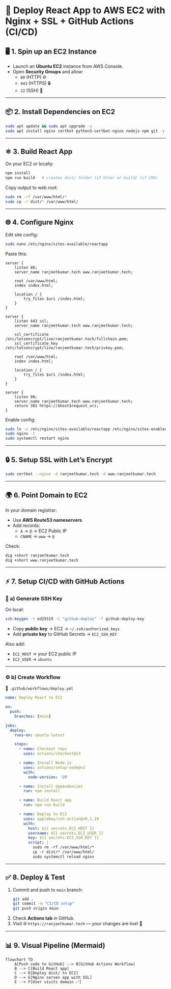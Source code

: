 # 🚀 Deploy React App to AWS EC2 with Nginx + SSL + GitHub Actions (CI/CD)

## 🖥️ 1. Spin up an EC2 Instance
- Launch an **Ubuntu EC2** instance from AWS Console.  
- Open **Security Groups** and allow:
  - `80` (HTTP) 🌐
  - `443` (HTTPS) 🔒
  - `22` (SSH) 🔑

---

## 📦 2. Install Dependencies on EC2
```bash
sudo apt update && sudo apt upgrade -y
sudo apt install nginx certbot python3-certbot-nginx nodejs npm git -y
```

---

## ⚛️ 3. Build React App
On your EC2 or locally:
```bash
npm install
npm run build   # creates dist/ folder (if Vite) or build/ (if CRA)
```

Copy output to web root:
```bash
sudo rm -rf /var/www/html/*
sudo cp -r dist/* /var/www/html/
```

---

## 🌐 4. Configure Nginx
Edit site config:
```bash
sudo nano /etc/nginx/sites-available/reactapp
```

Paste this:
```nginx
server {
    listen 80;
    server_name ranjeetkumar.tech www.ranjeetkumar.tech;

    root /var/www/html;
    index index.html;

    location / {
        try_files $uri /index.html;
    }
}

server {
    listen 443 ssl;
    server_name ranjeetkumar.tech www.ranjeetkumar.tech;

    ssl_certificate /etc/letsencrypt/live/ranjeetkumar.tech/fullchain.pem;
    ssl_certificate_key /etc/letsencrypt/live/ranjeetkumar.tech/privkey.pem;

    root /var/www/html;
    index index.html;

    location / {
        try_files $uri /index.html;
    }
}

server {
    listen 80;
    server_name ranjeetkumar.tech www.ranjeetkumar.tech;
    return 301 https://$host$request_uri;
}
```

Enable config:
```bash
sudo ln -s /etc/nginx/sites-available/reactapp /etc/nginx/sites-enabled/
sudo nginx -t
sudo systemctl restart nginx
```

---

## 🔒 5. Setup SSL with Let’s Encrypt
```bash
sudo certbot --nginx -d ranjeetkumar.tech -d www.ranjeetkumar.tech
```

---

## 🌍 6. Point Domain to EC2
In your domain registrar:
- Use **AWS Route53 nameservers**  
- Add records:  
  - `A` → `@` → EC2 Public IP  
  - `CNAME` → `www` → `@`

Check:
```bash
dig +short ranjeetkumar.tech
dig +short www.ranjeetkumar.tech
```

---

## ⚡ 7. Setup CI/CD with GitHub Actions
### 🔑 a) Generate SSH Key
On local:
```bash
ssh-keygen -t ed25519 -C "github-deploy" -f github-deploy-key
```
- Copy **public key** → EC2 → `~/.ssh/authorized_keys`  
- Add **private key** to GitHub Secrets → `EC2_SSH_KEY`  

Also add:
- `EC2_HOST` → your EC2 public IP  
- `EC2_USER` → `ubuntu`

---

### ⚙️ b) Create Workflow  
📂 `.github/workflows/deploy.yml`

```yaml
name: Deploy React to EC2

on:
  push:
    branches: [main]

jobs:
  deploy:
    runs-on: ubuntu-latest

    steps:
      - name: Checkout repo
        uses: actions/checkout@v3

      - name: Install Node.js
        uses: actions/setup-node@v3
        with:
          node-version: '20'

      - name: Install dependencies
        run: npm install

      - name: Build React app
        run: npm run build

      - name: Deploy to EC2
        uses: appleboy/ssh-action@v0.1.10
        with:
          host: ${{ secrets.EC2_HOST }}
          username: ${{ secrets.EC2_USER }}
          key: ${{ secrets.EC2_SSH_KEY }}
          script: |
            sudo rm -rf /var/www/html/*
            cp -r dist/* /var/www/html/
            sudo systemctl reload nginx
```

---

## ✅ 8. Deploy & Test
1. Commit and push to `main` branch:  
   ```bash
   git add .
   git commit -m "CI/CD setup"
   git push origin main
   ```
2. Check **Actions tab** in GitHub.  
3. Visit 🌐 `https://ranjeetkumar.tech` — your changes are live! 🎉  

---

## 📊 9. Visual Pipeline (Mermaid)
```mermaid
flowchart TD
    A[Push code to GitHub] --> B[GitHub Actions Workflow]
    B --> C[Build React app]
    C --> D[Deploy dist/ to EC2]
    D --> E[Nginx serves app with SSL]
    E --> F[User visits domain ✅]
```